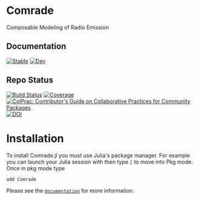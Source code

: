 # Comrade
Composable Modeling of Radio Emission

## Documentation
[![Stable](https://img.shields.io/badge/docs-stable-blue.svg)](https://ptiede.github.io/Comrade.jl/stable/)
[![Dev](https://img.shields.io/badge/docs-dev-blue.svg)](https://ptiede.github.io/Comrade.jl/dev/)
## Repo Status
[![Build Status](https://github.com/ptiede/Comrade.jl/workflows/CI/badge.svg)](https://github.com/ptiede/Comrade.jl/actions/workflows/ci.yml/badge.svg)
[![Coverage](https://codecov.io/gh/ptiede/Comrade.jl/branch/main/graph/badge.svg)](https://codecov.io/gh/ptiede/Comrade.jl)
[![ColPrac: Contributor's Guide on Collaborative Practices for Community Packages](https://img.shields.io/badge/ColPrac-Contributor's%20Guide-blueviolet)](https://github.com/SciML/ColPrac)
[![DOI](https://joss.theoj.org/papers/10.21105/joss.04457/status.svg)](https://doi.org/10.21105/joss.04457)



# Installation
To install Comrade.jl you must use Julia's package manager. For example you can launch your Julia session with then type `]` to move into Pkg mode. Once in pkg mode type
```julia
add Comrade
```

Please see the [`documentation`](https://ptiede.github.io/Comrade.jl/stable/) for more information.

